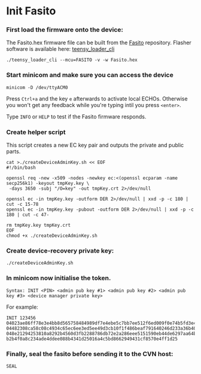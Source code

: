 # Init Fasito

### First load the firmware onto the device:
The Fasito.hex firmware file can be built from the [Fasito](https://github.com/faircoin/Fasito) repository. Flasher software is available here: [teensy_loader_cli](https://github.com/faircoin/teensy_loader_cli)
```
./teensy_loader_cli --mcu=FASITO -v -w Fasito.hex
```

### Start minicom and make sure you can access the device
```
minicom -D /dev/ttyACM0
```
Press `Ctrl+a` and the key `e` afterwards to activate local ECHOs. Otherwise you won't get any feedback while you're typing intil you press `<enter>`.

Type `INFO` or `HELP` to test if the Fasito firmware responds.

### Create helper script
This script creates a new EC key pair and outputs the private and public parts.
```
cat >./createDeviceAdminKey.sh << EOF
#!/bin/bash

openssl req -new -x509 -nodes -newkey ec:<(openssl ecparam -name secp256k1) -keyout tmpKey.key \
 -days 3650 -subj "/O=key" -out tmpKey.crt 2>/dev/null

openssl ec -in tmpKey.key -outform DER 2>/dev/null | xxd -p -c 180 | cut -c 15-78
openssl ec -in tmpKey.key -pubout -outform DER 2>/dev/null | xxd -p -c 180 | cut -c 47-

rm tmpKey.key tmpKey.crt
EOF
chmod +x ./createDeviceAdminKey.sh
```

### Create device-recovery private key:
`./createDeviceAdminKey.sh`

### In minicom now initialise the token.
```
Syntax: INIT <PIN> <admin pub key #1> <admin pub key #2> <admin pub key #3> <device manager private key> 
```

For example: 
```
INIT 123456 04023ae86ff78e3e4bb8d565758484989df7e4ebe5c7bb7ee512f6ed009f0e74b5fd3e44b756be26507f3dbfb487ca0c2ee9276d7b889905e7f1be7c1fd6ba7bd6 04482308ca58c08c4934c65ec6ee3ed5ee49d3cb10f1f486beaf791640246d233a36b40bb96ea1ec519bcefbef9135ac4f89516e6181d66350c92d8acc9b38a63c 048e21294253810a8292b4560d3fb2288786db72e2a286eee5151590eb44de6297aa64b8befc180615e0b047f4ce107d94683b696a18895a35e8bce9a9f0c8d899 b2b4f0a8c234ade4ddee088b4341d25016a4c5bd8662949431cf8570e4ff1d25
```

### Finally, seal the fasito before sending it to the CVN host:
`SEAL`
